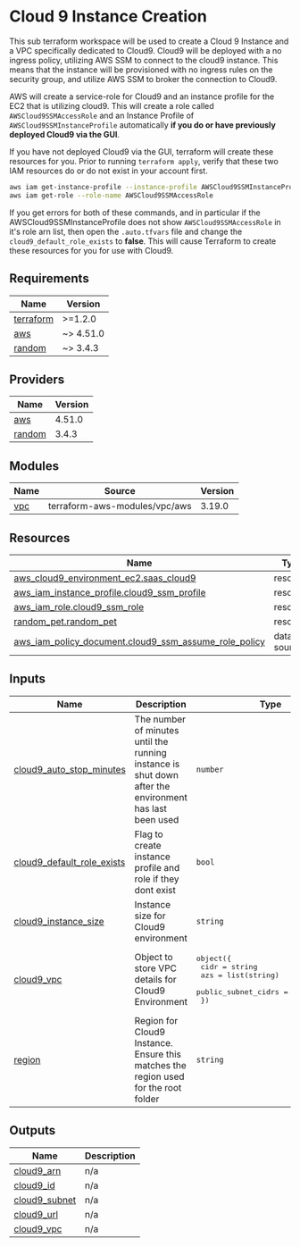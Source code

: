 # Cloud 9 Instance Creation

This sub terraform workspace will be used to create a Cloud 9 Instance and a VPC specifically dedicated to Cloud9.  Cloud9 will be deployed with a no ingress policy, utilizing AWS SSM to connect to the cloud9 instance.  This means that the instance will be provisioned with no ingress rules on the security group, and utilize AWS SSM to broker the connection to Cloud9.  

AWS will create a service-role for Cloud9 and an instance profile for the EC2 that is utilizing cloud9.  This will create a role called `AWSCloud9SSMAccessRole` and an Instance Profile of `AWSCloud9SSMInstanceProfile` automatically **if you do or have previously deployed Cloud9 via the GUI**.  

If you have not deployed Cloud9 via the GUI, terraform will create these resources for you.  Prior to running `terraform apply`, verify that these two IAM resources do or do not exist in your account first.  

``` bash
aws iam get-instance-profile --instance-profile AWSCloud9SSMInstanceProfile
aws iam get-role --role-name AWSCloud9SSMAccessRole
```

If you get errors for both of these commands, and in particular if the AWSCloud9SSMInstanceProfile does not show `AWSCloud9SSMAccessRole` in it's role arn list, then open the `.auto.tfvars` file and change the `cloud9_default_role_exists` to **false**.  This will cause Terraform to create these resources for you for use with Cloud9.

<!-- BEGINNING OF PRE-COMMIT-TERRAFORM DOCS HOOK -->
## Requirements

| Name | Version |
|------|---------|
| <a name="requirement_terraform"></a> [terraform](#requirement\_terraform) | >=1.2.0 |
| <a name="requirement_aws"></a> [aws](#requirement\_aws) | ~> 4.51.0 |
| <a name="requirement_random"></a> [random](#requirement\_random) | ~> 3.4.3 |

## Providers

| Name | Version |
|------|---------|
| <a name="provider_aws"></a> [aws](#provider\_aws) | 4.51.0 |
| <a name="provider_random"></a> [random](#provider\_random) | 3.4.3 |

## Modules

| Name | Source | Version |
|------|--------|---------|
| <a name="module_vpc"></a> [vpc](#module\_vpc) | terraform-aws-modules/vpc/aws | 3.19.0 |

## Resources

| Name | Type |
|------|------|
| [aws_cloud9_environment_ec2.saas_cloud9](https://registry.terraform.io/providers/hashicorp/aws/latest/docs/resources/cloud9_environment_ec2) | resource |
| [aws_iam_instance_profile.cloud9_ssm_profile](https://registry.terraform.io/providers/hashicorp/aws/latest/docs/resources/iam_instance_profile) | resource |
| [aws_iam_role.cloud9_ssm_role](https://registry.terraform.io/providers/hashicorp/aws/latest/docs/resources/iam_role) | resource |
| [random_pet.random_pet](https://registry.terraform.io/providers/hashicorp/random/latest/docs/resources/pet) | resource |
| [aws_iam_policy_document.cloud9_ssm_assume_role_policy](https://registry.terraform.io/providers/hashicorp/aws/latest/docs/data-sources/iam_policy_document) | data source |

## Inputs

| Name | Description | Type | Default | Required |
|------|-------------|------|---------|:--------:|
| <a name="input_cloud9_auto_stop_minutes"></a> [cloud9\_auto\_stop\_minutes](#input\_cloud9\_auto\_stop\_minutes) | The number of minutes until the running instance is shut down after the environment has last been used | `number` | `1800` | no |
| <a name="input_cloud9_default_role_exists"></a> [cloud9\_default\_role\_exists](#input\_cloud9\_default\_role\_exists) | Flag to create instance profile and role if they dont exist | `bool` | `false` | no |
| <a name="input_cloud9_instance_size"></a> [cloud9\_instance\_size](#input\_cloud9\_instance\_size) | Instance size for Cloud9 environment | `string` | `"t3.medium"` | no |
| <a name="input_cloud9_vpc"></a> [cloud9\_vpc](#input\_cloud9\_vpc) | Object to store VPC details for Cloud9 Environment | <pre>object({<br>    cidr                = string<br>    azs                 = list(string)<br>    public_subnet_cidrs = list(string)<br>  })</pre> | n/a | yes |
| <a name="input_region"></a> [region](#input\_region) | Region for Cloud9 Instance.  Ensure this matches the region used for the root folder | `string` | `"us-east-2"` | no |

## Outputs

| Name | Description |
|------|-------------|
| <a name="output_cloud9_arn"></a> [cloud9\_arn](#output\_cloud9\_arn) | n/a |
| <a name="output_cloud9_id"></a> [cloud9\_id](#output\_cloud9\_id) | n/a |
| <a name="output_cloud9_subnet"></a> [cloud9\_subnet](#output\_cloud9\_subnet) | n/a |
| <a name="output_cloud9_url"></a> [cloud9\_url](#output\_cloud9\_url) | n/a |
| <a name="output_cloud9_vpc"></a> [cloud9\_vpc](#output\_cloud9\_vpc) | n/a |
<!-- END OF PRE-COMMIT-TERRAFORM DOCS HOOK -->
